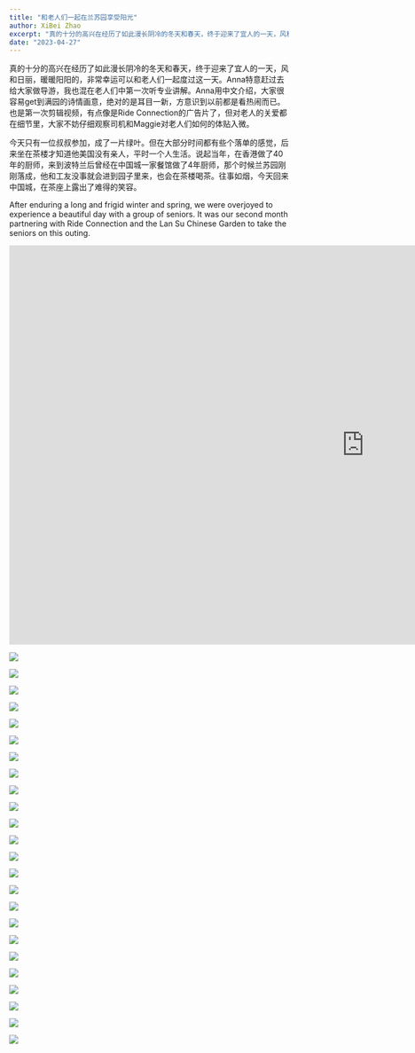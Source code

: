 ```yaml
---
title: "和老人们一起在兰苏园享受阳光"
author: XiBei Zhao
excerpt: "真的十分的高兴在经历了如此漫长阴冷的冬天和春天，终于迎来了宜人的一天，风和日丽，暖暖阳阳的，非常幸运有可能和老人们一起度过这一天。Anna特意赶过去给大家做导游，我也混在老人们中第一次听专业讲解。Anna用中文介绍，大家很容易get到满园的诗情画意，绝对的是耳目一新，方意识到以前都是看热闹而已。也是第一次剪辑视频，有点像是Ride Connection的广告片了，但对老人的关爱都在细节里，大家不妨仔细观察司机和Maggie对老人们的体贴入微。"
date: "2023-04-27"
---
```


真的十分的高兴在经历了如此漫长阴冷的冬天和春天，终于迎来了宜人的一天，风和日丽，暖暖阳阳的，非常幸运可以和老人们一起度过这一天。Anna特意赶过去给大家做导游，我也混在老人们中第一次听专业讲解。Anna用中文介绍，大家很容易get到满园的诗情画意，绝对的是耳目一新，方意识到以前都是看热闹而已。也是第一次剪辑视频，有点像是Ride Connection的广告片了，但对老人的关爱都在细节里，大家不妨仔细观察司机和Maggie对老人们如何的体贴入微。

今天只有一位叔叔参加，成了一片绿叶。但在大部分时间都有些个落单的感觉，后来坐在茶楼才知道他美国没有亲人，平时一个人生活。说起当年，在香港做了40年的厨师，来到波特兰后曾经在中国城一家餐馆做了4年厨师，那个时候兰苏园刚刚落成，他和工友没事就会进到园子里来，也会在茶楼喝茶。往事如烟，今天回来中国城，在茶座上露出了难得的笑容。

After enduring a long and frigid winter and spring, we were overjoyed to experience a beautiful day with a group of seniors. It was our second month partnering with Ride Connection and the Lan Su Chinese Garden to take the seniors on this outing.

<iframe width="1280" height="720" src="https://www.youtube.com/embed/hYQRBRf0vsg" title="Ride with Seniors to Visit Lan Su Chinese Garden" frameborder="0" allow="accelerometer; autoplay; clipboard-write; encrypted-media; gyroscope; picture-in-picture; web-share" allowfullscreen></iframe>

<br>

![](https://res.cloudinary.com/dhngj18do/image/upload/f_auto,q_auto/v1/images/343426851_642530067697286_3340735174121850552_n)

![](https://res.cloudinary.com/dhngj18do/image/upload/f_auto,q_auto/v1/images/343454577_776960574048651_1110670149172957662_n)

![](https://res.cloudinary.com/dhngj18do/image/upload/f_auto,q_auto/v1/images/343162697_817637476457365_9132021147832353286_n)

![](https://res.cloudinary.com/dhngj18do/image/upload/f_auto,q_auto/v1/images/343318451_466954112263724_6380304432320978114_n)

![](https://res.cloudinary.com/dhngj18do/image/upload/f_auto,q_auto/v1/images/343963808_233053925971813_2283990589916154686_n)

![](https://res.cloudinary.com/dhngj18do/image/upload/f_auto,q_auto/v1/images/343841885_249675830904702_2301267425217222969_n)

![](https://res.cloudinary.com/dhngj18do/image/upload/f_auto,q_auto/v1/images/343324678_995270728507709_5874085054725103073_n)

![](https://res.cloudinary.com/dhngj18do/image/upload/f_auto,q_auto/v1/images/343318431_1633928567032157_7184756024370839915_n)

![](https://res.cloudinary.com/dhngj18do/image/upload/f_auto,q_auto/v1/images/343325443_762783371917712_4552130336141479261_n)

![](https://res.cloudinary.com/dhngj18do/image/upload/f_auto,q_auto/v1/images/343204498_252309410638732_1019423205945033575_n)

![](https://res.cloudinary.com/dhngj18do/image/upload/f_auto,q_auto/v1/images/343414080_226868499954055_7051493646142457033_n)

![](https://res.cloudinary.com/dhngj18do/image/upload/f_auto,q_auto/v1/images/343921578_607857551226105_2376557546759895831_n)

![](https://res.cloudinary.com/dhngj18do/image/upload/f_auto,q_auto/v1/images/343310928_753311723111350_2451891971611483567_n)

![](https://res.cloudinary.com/dhngj18do/image/upload/f_auto,q_auto/v1/images/343662222_258495273405535_259903710937026964_n)

![](https://res.cloudinary.com/dhngj18do/image/upload/f_auto,q_auto/v1/images/343392010_740141021224048_232916697714968917_n)

![](https://res.cloudinary.com/dhngj18do/image/upload/f_auto,q_auto/v1/images/343934310_937152520935943_8207011914206587010_n)

![](https://res.cloudinary.com/dhngj18do/image/upload/f_auto,q_auto/v1/images/343435258_1318031858808407_2036559509809293650_n)

![](https://res.cloudinary.com/dhngj18do/image/upload/f_auto,q_auto/v1/images/343790943_256533810086471_1329591308552794435_n)

![](https://res.cloudinary.com/dhngj18do/image/upload/f_auto,q_auto/v1/images/343340921_3467952266789549_7534788958034921621_n)

![](https://res.cloudinary.com/dhngj18do/image/upload/f_auto,q_auto/v1/images/343317408_782032139833732_5777691542315563771_n)

![](https://res.cloudinary.com/dhngj18do/image/upload/f_auto,q_auto/v1/images/344064219_775344914222940_7747281224469704559_n)

![](https://res.cloudinary.com/dhngj18do/image/upload/f_auto,q_auto/v1/images/343488243_781362119893714_4261695143225129125_n)

![](https://res.cloudinary.com/dhngj18do/image/upload/f_auto,q_auto/v1/images/343497163_206084765502461_5379989821087657485_n)

![](https://res.cloudinary.com/dhngj18do/image/upload/f_auto,q_auto/v1/images/343329264_210721328338912_7980853530353483023_n)
